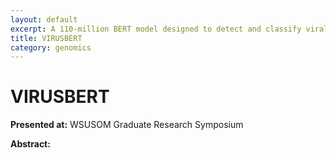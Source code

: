 ```yaml
---
layout: default
excerpt: A 110-million BERT model designed to detect and classify viral genomes.
title: VIRUSBERT
category: genomics
---
```


# VIRUSBERT

**Presented at:** WSUSOM Graduate Research Symposium




**Abstract:**

